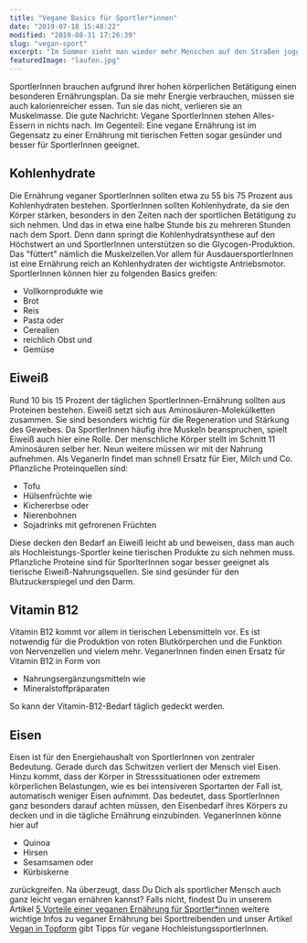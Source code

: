 ```yaml
---
title: "Vegane Basics für Sportler*innen"
date: "2019-07-18 15:48:22"
modified: "2019-08-31 17:26:39"
slug: "vegan-sport"
excerpt: "Im Sommer sieht man wieder mehr Menschen auf den Straßen joggen, Fußball spielen oder Yoga machen. Aber wie ernährt man sich als Sportler vegan? Hier ein paar Basics!"
featuredImage: "laufen.jpg"
---
```


SportlerInnen brauchen aufgrund ihrer hohen körperlichen Betätigung einen besonderen Ernährungsplan. Da sie mehr Energie verbrauchen, müssen sie auch kalorienreicher essen. Tun sie das nicht, verlieren sie an Muskelmasse. Die gute Nachricht: Vegane SportlerInnen stehen Alles-Essern in nichts nach. Im Gegenteil: Eine vegane Ernährung ist im Gegensatz zu einer Ernährung mit tierischen Fetten sogar gesünder und besser für SportlerInnen geeignet.

## Kohlenhydrate

Die Ernährung veganer SportlerInnen sollten etwa zu 55 bis 75 Prozent aus Kohlenhydraten bestehen. SportlerInnen sollten Kohlenhydrate, da sie den Körper stärken, besonders in den Zeiten nach der sportlichen Betätigung zu sich nehmen. Und das in etwa eine halbe Stunde bis zu mehreren Stunden nach dem Sport. Denn dann springt die Kohlenhydratsynthese auf den Höchstwert an und SportlerInnen unterstützen so die Glycogen-Produktion. Das "füttert" nämlich die Muskelzellen.Vor allem für AusdauersportlerInnen ist eine Ernährung reich an Kohlenhydraten der wichtigste Antriebsmotor. SportlerInnen können hier zu folgenden Basics greifen:

*   Vollkornprodukte wie
*   Brot
*   Reis
*   Pasta oder
*   Cerealien
*   reichlich Obst und
*   Gemüse

## Eiweiß

Rund 10 bis 15 Prozent der täglichen SportlerInnen-Ernährung sollten aus Proteinen bestehen. Eiweiß setzt sich aus Aminosäuren-Molekülketten zusammen. Sie sind besonders wichtig für die Regeneration und Stärkung des Gewebes. Da SportlerInnen häufig ihre Muskeln beanspruchen, spielt Eiweiß auch hier eine Rolle. Der menschliche Körper stellt im Schnitt 11 Aminosäuren selber her. Neun weitere müssen wir mit der Nahrung aufnehmen. Als VeganerIn findet man schnell Ersatz für Eier, Milch und Co. Pflanzliche Proteinquellen sind:

*   Tofu
*   Hülsenfrüchte wie
*   Kichererbse oder
*   Nierenbohnen
*   Sojadrinks mit gefrorenen Früchten

Diese decken den Bedarf an Eiweiß leicht ab und beweisen, dass man auch als Hochleistungs-Sportler keine tierischen Produkte zu sich nehmen muss. Pflanzliche Proteine sind für SporlterInnen sogar besser geeignet als tierische Eiweiß-Nahrungsquellen. Sie sind gesünder für den Blutzuckerspiegel und den Darm.

## Vitamin B12

Vitamin B12 kommt vor allem in tierischen Lebensmitteln vor. Es ist notwendig für die Produktion von roten Blutkörperchen und die Funktion von Nervenzellen und vielem mehr. VeganerInnen finden einen Ersatz für Vitamin B12 in Form von

*   Nahrungsergänzungsmitteln wie
*   Mineralstoffpräparaten

So kann der Vitamin-B12-Bedarf täglich gedeckt werden.

## Eisen

Eisen ist für den Energiehaushalt von SportlerInnen von zentraler Bedeutung. Gerade durch das Schwitzen verliert der Mensch viel Eisen. Hinzu kommt, dass der Körper in Stresssituationen oder extremem körperlichen Belastungen, wie es bei intensiveren Sportarten der Fall ist, automatisch weniger Eisen aufnimmt. Das bedeutet, dass SportlerInnen ganz besonders darauf achten müssen, den Eisenbedarf ihres Körpers zu decken und in die tägliche Ernährung einzubinden. VeganerInnen könne hier auf

*   Quinoa
*   Hirsen
*   Sesamsamen oder
*   Kürbiskerne

zurückgreifen. Na überzeugt, dass Du Dich als sportlicher Mensch auch ganz leicht vegan ernähren kannst? Falls nicht, findest Du in unserem Artikel [5 Vorteile einer veganen Ernährung für Sportler\*innen](https://www.veganblatt.com/vegane-ernaehrung-sportler) weitere wichtige Infos zu veganer Ernährung bei Sporttreibenden und unser Artikel [Vegan in Topform](https://www.veganblatt.com/vegan-in-topform) gibt Tipps für vegane HochleistungssportlerInnen.